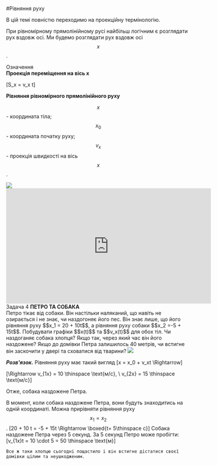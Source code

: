 #Рівняння руху

В цiй темi повнiстю переходимо на проекцiйну термiнологiю.


При рiвномiрному прямолiнiйному русi найбiльш логiчним є розглядати рух вздовж осі. Ми будемо розглядати рух вздовж осі $$x$$.

<div class="eoz-wrap">
<span class="eoz">Означення</span>
<div class="eoz-text">
<b>Проекцiя перемiщення на вiсь x</b></br>

\[S_x = v_x t\]

<b>Рiвняння рiвномiрного прямолiнiйного руху</b></br>

$$x$$ - координата тіла;</br>
$$x_0$$ - координата початку руху;</br>
$$v_x$$ - проекцiя швидкостi на вiсь $$x$$.
</div>
</div>

<img src="https://rawgit.com/chudaol/ed-era-book-physics/master/images/chapter_1/13.svg" class="image"/>

<div class="fluidMedia">
<iframe width="560" height="315" src="https://www.youtube.com/embed/8q8XbaEuHZA" frameborder="0" allowfullscreen></iframe>
</div>
<div class="popup">
</div>

<div class="task-wrap">
<span class="task">Задача 4</span> <b>ПЕТРО ТА СОБАКА</b>
<div class="task-text">
Петро тiкає вiд собаки. Вiн настiльки наляканий, що навiть не озирається i не знає, чи наздогоняє його пес. Вiн знає лише, що його рiвняння руху $$x_1 = 20 + 10t$$, а рiвняння руху собаки $$x_2 =-5 + 15t$$. Побудувати графiки $$x(t)$$ та $$v_x(t)$$ для обох
тiл. Чи наздоганяє собака хлопця? Якщо так, через який час вiн його наздожене? Якщо до домiвки Петра залишилось 40 метрiв, чи встигне вiн заскочити у дверi та сховатися вiд тварини?


<img src="https://rawgit.com/chudaol/ed-era-book-physics/master/images/chapter_1/14.svg" class="image"/>

<b><i>Розв'язок.</b></i>  Рiвняння руху має такий вигляд
\[x = x_0 + v_xt \Rightarrow\]

\[\Rightarrow v_{1x} = 10 \thinspace \text{м/с}, \ v_{2x} = 15 \thinspace \text{м/с}\]

Отже, собака наздожене Петра.</br>
<p> </p>

В момент, коли собака наздожене Петра, вони будуть знаходитись на однiй координатi. Можна прирiвняти рiвняння руху $$x_1 = x_2$$.
	\[20 + 10 t = -5 + 15t \Rightarrow \boxed{t= 5\thinspace c}\]
	Собака наздожене Петра через 5 секунд. За 5 секунд Петро може пробiгти:
	\[v_{1x}t = 10 \cdot 5 = 50 \thinspace \text{м}\]
	
	Все ж таки хлопцю сьогоднi пощастило i вiн встигне дiстатися своєї домiвки цiлим та неушкодженим.

</div>
</div>
